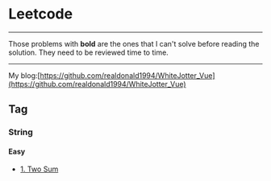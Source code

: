 # Leetcode 

---
Those problems with **bold** are the ones that I can't solve before reading the solution. They need to be
reviewed time to time.

---
My blog:[https://github.com/realdonald1994/WhiteJotter_Vue](https://github.com/realdonald1994/WhiteJotter_Vue)
## Tag
### String
#### Easy
- [1. Two Sum](./docs/notes/easy/1_Two_Sum.md)


